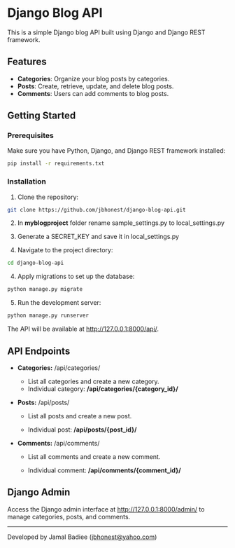 # Django Blog API

This is a simple Django blog API built using Django and Django REST framework.

## Features

- **Categories**: Organize your blog posts by categories.
- **Posts**: Create, retrieve, update, and delete blog posts.
- **Comments**: Users can add comments to blog posts.

## Getting Started

### Prerequisites

Make sure you have Python, Django, and Django REST framework installed:

```bash
pip install -r requirements.txt
```

### Installation

1. Clone the repository:
```bash
git clone https://github.com/jbhonest/django-blog-api.git
```
2. In **myblogproject** folder rename sample_settings.py to local_settings.py
3. Generate a SECRET_KEY and save it in local_settings.py


3. Navigate to the project directory:

```bash
cd django-blog-api
```

4. Apply migrations to set up the database:
```bash
python manage.py migrate
```


5. Run the development server:
```bash
python manage.py runserver
```
The API will be available at http://127.0.0.1:8000/api/.

## API Endpoints
* **Categories:** /api/categories/

    * List all categories and create a new category.
    * Individual category: **/api/categories/{category_id}/**

* **Posts:** /api/posts/

    * List all posts and create a new post.

    * Individual post: **/api/posts/{post_id}/**
* **Comments:** /api/comments/

    * List all comments and create a new comment.

    * Individual comment: **/api/comments/{comment_id}/**

## Django Admin

Access the Django admin interface at http://127.0.0.1:8000/admin/ to manage categories, posts, and comments.


---
Developed by Jamal Badiee (jbhonest@yahoo.com)
